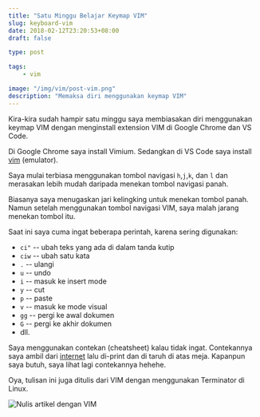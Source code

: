 ```yaml
---
title: "Satu Minggu Belajar Keymap VIM"
slug: keyboard-vim
date: 2018-02-12T23:20:53+08:00
draft: false

type: post

tags:
    - vim

image: "/img/vim/post-vim.png"
description: "Memaksa diri menggunakan keymap VIM"
---
```


Kira-kira sudah hampir satu minggu saya membiasakan diri
menggunakan keymap VIM dengan menginstall extension
VIM di Google Chrome dan VS Code.

Di Google Chrome saya install Vimium. Sedangkan
di VS Code saya install [vim](https://marketplace.visualstudio.com/items?itemName=vscodevim.vim) (emulator).

Saya mulai terbiasa menggunakan tombol
navigasi `h`,`j`,`k`, dan `l` dan merasakan
lebih mudah daripada menekan tombol navigasi panah.

Biasanya saya menugaskan jari kelingking untuk menekan
tombol panah. Namun setelah menggunakan tombol
navigasi VIM, saya malah jarang menekan tombol itu.

Saat ini saya cuma ingat beberapa perintah,
karena sering digunakan:

- `ci"` -- ubah teks yang ada di dalam tanda kutip
- `ciw` -- ubah satu kata
- `.` -- ulangi
- `u` -- undo
- `i` -- masuk ke insert mode
- `y` -- cut
- `p` -- paste
- `v` -- masuk ke mode visual
- `gg` -- pergi ke awal dokumen
- `G` -- pergi ke akhir dokumen
- dll.

Saya menggunakan contekan (cheatsheet) kalau tidak ingat.
Contekannya saya ambil dari [internet](https://vim.rtorr.com/) lalu di-print
dan di taruh di atas meja. Kapanpun saya butuh,
saya lihat lagi contekannya hehehe.

Oya, tulisan ini juga ditulis dari VIM dengan menggunakan
Terminator di Linux.

![Nulis artikel dengan VIM](/img/vim/post-vim.png)
